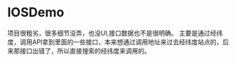 # IOSDemo
项目很粗劣，很多细节没弄，也没UI,接口数据也不是很明确。
主要是通过经纬度，调用API拿到里面的一些接口，本来想通过调用地址来过去经纬度站点的，后来那接口出错了，所以直接搜索的经纬度来调用的。

